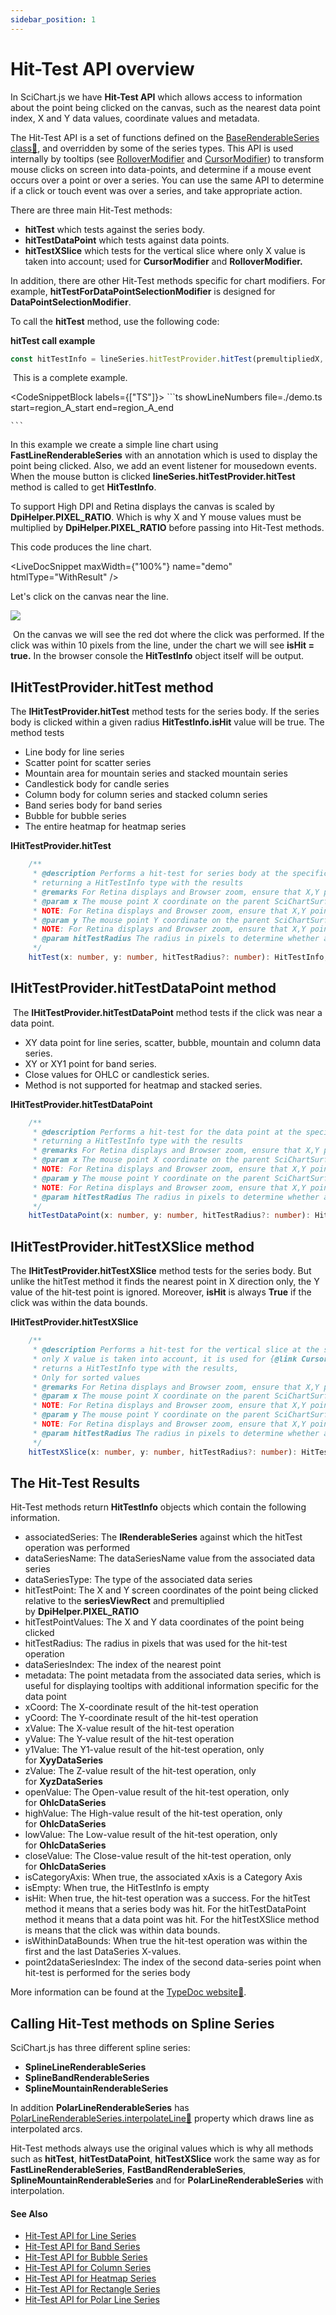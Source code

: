```yaml
---
sidebar_position: 1
---
```


# Hit-Test API overview

In SciChart.js we have **Hit-Test API** which allows access to information about the point being clicked on the canvas, such as the nearest data point index, X and Y data values, coordinate values and metadata.

The Hit-Test API is a set of functions defined on the [BaseRenderableSeries class:blue_book:](https://www.scichart.com/documentation/js/current/typedoc/classes/baserenderableseries.html), and overridden by some of the series types. This API is used internally by tooltips (see [RolloverModifier](/2d-charts/chart-modifier-api/rollover-modifier) and [CursorModifier](/2d-charts/chart-modifier-api/cursor-modifier/cursor-modifier-overview)) to transform mouse clicks on screen into data-points, and determine if a mouse event occurs over a point or over a series. You can use the same API to determine if a click or touch event was over a series, and take appropriate action.

There are three main Hit-Test methods:

*   **hitTest** which tests against the series body.
*   **hitTestDataPoint** which tests against data points.
*   **hitTestXSlice** which tests for the vertical slice where only X value is taken into account; used for **CursorModifier** and **RolloverModifier.**

In addition, there are other Hit-Test methods specific for chart modifiers. For example, **hitTestForDataPointSelectionModifier** is designed for **DataPointSelectionModifier**.

To call the **hitTest** method, use the following code:

**hitTest call example**

```ts
const hitTestInfo = lineSeries.hitTestProvider.hitTest(premultipliedX, premultipliedY, HIT_TEST_RADIUS);
```

 This is a complete example.

<CodeSnippetBlock labels={["TS"]}>
    ```ts showLineNumbers file=./demo.ts start=region_A_start end=region_A_end

    ```

</CodeSnippetBlock>


In this example we create a simple line chart using **FastLineRenderableSeries** with an annotation which is used to display the point being clicked. Also, we add an event listener for mousedown events. When the mouse button is clicked **lineSeries.hitTestProvider.hitTest** method is called to get **HitTestInfo**.

To support High DPI and Retina displays the canvas is scaled by **DpiHelper.PIXEL\_RATIO**. Which is why X and Y mouse values must be multiplied by **DpiHelper.PIXEL\_RATIO** before passing into Hit-Test methods.

This code produces the line chart.

<LiveDocSnippet maxWidth={"100%"} name="demo" htmlType="WithResult" />

Let's click on the canvas near the line.

![](img/1.jpg)

 On the canvas we will see the red dot where the click was performed. If the click was within 10 pixels from the line, under the chart we will see **isHit = true.** In the browser console the **HitTestInfo** object itself will be output.

IHitTestProvider.hitTest method
-------------------------------

The **IHitTestProvider.hitTest** method tests for the series body. If the series body is clicked within a given radius **HitTestInfo.isHit** value will be true. The method tests

*   Line body for line series
*   Scatter point for scatter series
*   Mountain area for mountain series and stacked mountain series
*   Candlestick body for candle series
*   Column body for column series and stacked column series
*   Band series body for band series
*   Bubble for bubble series
*   The entire heatmap for heatmap series

**IHitTestProvider.hitTest**

```ts
    /**
     * @description Performs a hit-test for series body at the specific mouse point (X,Y coordinate on the parent SciChartSurface),
     * returning a HitTestInfo type with the results
     * @remarks For Retina displays and Browser zoom, ensure that X,Y points are scaled by {@link DpiHelper.PIXEL_RATIO}
     * @param x The mouse point X coordinate on the parent SciChartSurface.
     * NOTE: For Retina displays and Browser zoom, ensure that X,Y points are scaled by {@link DpiHelper.PIXEL_RATIO}
     * @param y The mouse point Y coordinate on the parent SciChartSurface.
     * NOTE: For Retina displays and Browser zoom, ensure that X,Y points are scaled by {@link DpiHelper.PIXEL_RATIO}
     * @param hitTestRadius The radius in pixels to determine whether a mouse is over a data-point
     */
    hitTest(x: number, y: number, hitTestRadius?: number): HitTestInfo;
```

IHitTestProvider.hitTestDataPoint method
----------------------------------------

 The **IHitTestProvider.hitTestDataPoint** method tests if the click was near a data point.

*   XY data point for line series, scatter, bubble, mountain and column data series.
*   XY or XY1 point for band series.
*   Close values for OHLC or candlestick series.
*   Method is not supported for heatmap and stacked series.

**IHitTestProvider.hitTestDataPoint**

```ts
    /**
     * @description Performs a hit-test for the data point at the specific mouse point (X,Y coordinate on the parent SciChartSurface),
     * returning a HitTestInfo type with the results
     * @remarks For Retina displays and Browser zoom, ensure that X,Y points are scaled by {@link DpiHelper.PIXEL_RATIO}
     * @param x The mouse point X coordinate on the parent SciChartSurface.
     * NOTE: For Retina displays and Browser zoom, ensure that X,Y points are scaled by {@link DpiHelper.PIXEL_RATIO}
     * @param y The mouse point Y coordinate on the parent SciChartSurface.
     * NOTE: For Retina displays and Browser zoom, ensure that X,Y points are scaled by {@link DpiHelper.PIXEL_RATIO}
     * @param hitTestRadius The radius in pixels to determine whether a mouse is over a data-point
     */
    hitTestDataPoint(x: number, y: number, hitTestRadius?: number): HitTestInfo;
```

IHitTestProvider.hitTestXSlice method
-------------------------------------

The **IHitTestProvider.hitTestXSlice** method tests for the series body. But unlike the hitTest method it finds the nearest point in X direction only, the Y value of the hit-test point is ignored. Moreover, **isHit** is always **True** if the click was within the data bounds.

**IHitTestProvider.hitTestXSlice**

```ts
    /**
     * @description Performs a hit-test for the vertical slice at the specific mouse point (X,Y coordinate on the parent SciChartSurface),
     * only X value is taken into account, it is used for {@link CursorModifier} and {@link RolloverModifier},
     * returns a HitTestInfo type with the results,
     * Only for sorted values
     * @remarks For Retina displays and Browser zoom, ensure that X,Y points are scaled by {@link DpiHelper.PIXEL_RATIO}
     * @param x The mouse point X coordinate on the parent SciChartSurface.
     * NOTE: For Retina displays and Browser zoom, ensure that X,Y points are scaled by {@link DpiHelper.PIXEL_RATIO}
     * @param y The mouse point Y coordinate on the parent SciChartSurface.
     * NOTE: For Retina displays and Browser zoom, ensure that X,Y points are scaled by {@link DpiHelper.PIXEL_RATIO}
     * @param hitTestRadius The radius in pixels to determine whether a mouse is over a data-point
     */
    hitTestXSlice(x: number, y: number, hitTestRadius?: number): HitTestInfo;
```

The Hit-Test Results
--------------------

Hit-Test methods return **HitTestInfo** objects which contain the following information.

*   associatedSeries: The **IRenderableSeries** against which the hitTest operation was performed
*   dataSeriesName: The dataSeriesName value from the associated data series
*   dataSeriesType: The type of the associated data series
*   hitTestPoint: The X and Y screen coordinates of the point being clicked relative to the **seriesViewRect** and premultiplied by **DpiHelper.PIXEL_RATIO**
*   hitTestPointValues: The X and Y data coordinates of the point being clicked
*   hitTestRadius: The radius in pixels that was used for the hit-test operation
*   dataSeriesIndex: The index of the nearest point
*   metadata: The point metadata from the associated data series, which is useful for displaying tooltips with additional information specific for the data point
*   xCoord: The X-coordinate result of the hit-test operation
*   yCoord: The Y-coordinate result of the hit-test operation
*   xValue: The X-value result of the hit-test operation
*   yValue: The Y-value result of the hit-test operation
*   y1Value: The Y1-value result of the hit-test operation, only for **XyyDataSeries**
*   zValue: The Z-value result of the hit-test operation, only for **XyzDataSeries**
*   openValue: The Open-value result of the hit-test operation, only for **OhlcDataSeries**
*   highValue: The High-value result of the hit-test operation, only for **OhlcDataSeries**
*   lowValue: The Low-value result of the hit-test operation, only for **OhlcDataSeries**
*   closeValue: The Close-value result of the hit-test operation, only for **OhlcDataSeries**
*   isCategoryAxis: When true, the associated xAxis is a Category Axis
*   isEmpty: When true, the HitTestInfo is empty
*   isHit: When true, the hit-test operation was a success. For the hitTest method it means that a series body was hit. For the hitTestDataPoint method it means that a data point was hit. For the hitTestXSlice method is means that the click was within data bounds.
*   isWithinDataBounds: When true the hit-test operation was within the first and the last DataSeries X-values.
*   point2dataSeriesIndex: The index of the second data-series point when hit-test is performed for the series body

More information can be found at the [TypeDoc website:blue_book:](https://www.scichart.com/documentation/js/v4/typedoc/index.html).

Calling Hit-Test methods on Spline Series
-----------------------------------------

SciChart.js has three different spline series:

*   **SplineLineRenderableSeries**
*   **SplineBandRenderableSeries**
*   **SplineMountainRenderableSeries**

In addition **PolarLineRenderableSeries** has [PolarLineRenderableSeries.interpolateLine:blue_book:](https://www.scichart.com/documentation/js/v4/typedoc/classes/polarlinerenderableseries.html#interpolateline) property which draws line as interpolated arcs.
    

Hit-Test methods always use the original values which is why all methods such as **hitTest**, **hitTestDataPoint**, **hitTestXSlice** work the same way as for **FastLineRenderableSeries**, **FastBandRenderableSeries**, **SplineMountainRenderableSeries** and for **PolarLineRenderableSeries** with interpolation.

#### See Also

* [Hit-Test API for Line Series](/2d-charts/chart-types/hit-test-api/fast-line-renderable-series)
* [Hit-Test API for Band Series](/2d-charts/chart-types/hit-test-api/fast-band-renderable-series)
* [Hit-Test API for Bubble Series](/2d-charts/chart-types/hit-test-api/fast-bubble-renderable-series)
* [Hit-Test API for Column Series](/2d-charts/chart-types/hit-test-api/fast-column-renderable-series)
* [Hit-Test API for Heatmap Series](/2d-charts/chart-types/hit-test-api/uniform-heatmap-renderable-series)
* [Hit-Test API for Rectangle Series](/2d-charts/chart-types/hit-test-api/fast-rectangle-renderable-series)
* [Hit-Test API for Polar Line Series](/2d-charts/chart-types/hit-test-api/polar-line-renderable-series)

